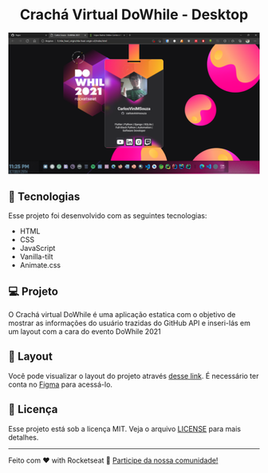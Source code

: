 <p>
  <h1 align="center">
  Crachá Virtual DoWhile - Desktop
  </h1>
</p>

![img-site](images\real_site.png)

## 🚀 Tecnologias

Esse projeto foi desenvolvido com as seguintes tecnologias:

- HTML
- CSS
- JavaScript
- Vanilla-tilt
- Animate.css

## 💻 Projeto

O Crachá virtual DoWhile é uma aplicação estatica com o objetivo de mostrar as informações do usuário trazidas do GitHub API e inseri-lás em um layout com a cara do evento DoWhile 2021

## 🔖 Layout

Você pode visualizar o layout do projeto através [desse link](<https://www.figma.com/file/9Z2vxc8VTRuZpYjFalCMAl/Badge-Do-While2021-(Copy)?node-id=0%3A1>). É necessário ter conta no [Figma](https://figma.com) para acessá-lo.

## :memo: Licença

Esse projeto está sob a licença MIT. Veja o arquivo [LICENSE](.github/LICENSE.md) para mais detalhes.

---

Feito com ♥ with Rocketseat :wave: [Participe da nossa comunidade!](https://discordapp.com/invite/gCRAFhc)
